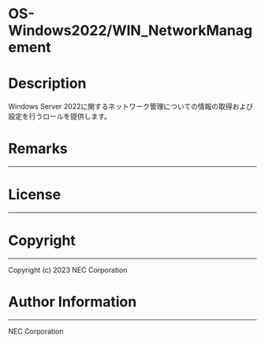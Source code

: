 OS-Windows2022/WIN_NetworkManagement
=======================================================
# Description
Windows Server 2022に関するネットワーク管理についての情報の取得および設定を行うロールを提供します。

# Remarks
-------

# License
-------

# Copyright
---------
Copyright (c) 2023 NEC Corporation

# Author Information
------------------
NEC Corporation
